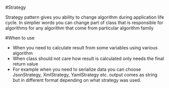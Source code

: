 #Strategy

Strategy pattern gives you ability to change algorithm during application life cycle. In simplier words you can change
part of class that is responsible for algorithms for any algorithm that come from particular algorithm family

#When to use

* When you need to calculate result from some variables using various algorithm
* When class should not care how result is calculated only needs the final return value
* For example when you need to serialize data you can choose JsonStrategy, XmlStrategy, YamlStrategy etc. output comes 
as string but in different format depending on what strategy was used.
